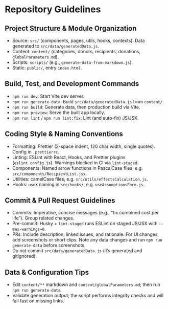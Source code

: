 # Repository Guidelines

## Project Structure & Module Organization
- Source: `src/` (components, pages, utils, hooks, contexts). Data generated to `src/data/generatedData.js`.
- Content: `content/` (categories, donors, recipients, donations, `globalParameters.md`).
- Scripts: `scripts/` (e.g., `generate-data-from-markdown.js`).
- Static: `public/`, entry `index.html`.

## Build, Test, and Development Commands
- `npm run dev`: Start Vite dev server.
- `npm run generate-data`: Build `src/data/generatedData.js` from `content/`.
- `npm run build`: Generate data, then production build via Vite.
- `npm run preview`: Serve the built app locally.
- `npm run lint` / `npm run lint:fix`: Lint (and auto-fix) JS/JSX.

## Coding Style & Naming Conventions
- Formatting: Prettier (2-space indent, 120 char width, single quotes). Config in `.prettierrc`.
- Linting: ESLint with React, Hooks, and Prettier plugins (`eslint.config.js`). Warnings blocked in CI via `lint-staged`.
- Components: Named arrow functions in PascalCase files, e.g. `src/components/RecipientList.jsx`.
- Utilities: camelCase files, e.g. `src/utils/effectsCalculation.js`.
- Hooks: `useX` naming in `src/hooks/`, e.g. `useAssumptionsForm.js`.

## Commit & Pull Request Guidelines
- Commits: Imperative, concise messages (e.g., “fix combined cost per life”). Group related changes.
- Pre-commit: Husky + `lint-staged` runs ESLint on staged JS/JSX with `--max-warnings=0`.
- PRs: Include description, linked issues, and rationale. For UI changes, add screenshots or short clips. Note any data changes and run `npm run generate-data` before screenshots.
- Do not commit `src/data/generatedData.js` (it’s generated and gitignored).

## Data & Configuration Tips
- Edit `content/**` markdown and `content/globalParameters.md`; then run `npm run generate-data`.
- Validate generation output; the script performs integrity checks and will fail fast on missing links.
